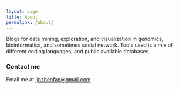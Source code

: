 ```yaml
---
layout: page
title: About
permalink: /about/
---
```


Blogs for data mining, exploration, and visualization in genomics, bioinformatics, and sometimes social network. 
Tools used is a mix of different coding languages, and public available databases.

### Contact me

Email me at [jinzhenfan@gmail.com](mailto:jinzhenfan@gmail.com)
